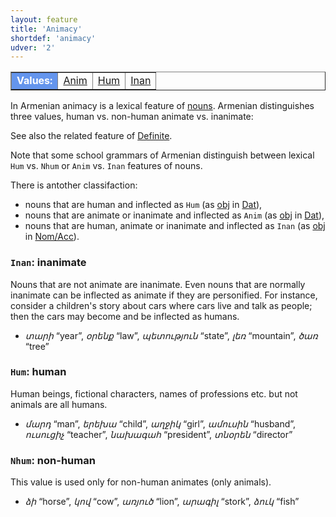 ```yaml
---
layout: feature
title: 'Animacy'
shortdef: 'animacy'
udver: '2'
---
```


<table class="typeindex" border="1">
<tr>
  <td style="background-color:cornflowerblue;color:white"><strong>Values:</strong> </td>
  <td><a href="#Anim">Anim</a></td>
  <td><a href="#Hum">Hum</a></td>
  <td><a href="#Inan">Inan</a></td>
</tr>
</table>

In Armenian animacy is a lexical feature of [nouns](NOUN). Armenian distinguishes three values, human vs. non-human animate vs. inanimate:

See also the related feature of [Definite]().

Note that some school grammars of Armenian distinguish between lexical `Hum` vs. `Nhum` or `Anim` vs. `Inan` features of nouns.

There is antother classifaction:
- nouns that are human and inflected as `Hum` (as [obj](hy-dep/obj) in [Dat](Case)),
- nouns that are animate or inanimate and inflected as `Anim` (as [obj](hy-dep/obj) in [Dat](Case)),
- nouns that are human, animate or inanimate and inflected as `Inan` (as [obj](hy-dep/obj) in [Nom/Acc](Case)).

### <a name="Inan">`Inan`</a>: inanimate

Nouns that are not animate are inanimate. Even nouns that are normally inanimate can be inflected as animate if they are personified. For instance, consider a children's story about cars where cars live and talk as people; then the cars may become and be inflected as humans.

- _տարի_ “year”, _օրենք_ “law”, _պետություն_ “state”, _լեռ_ “mountain”, _ծառ_ “tree”

### <a name="Hum">`Hum`</a>: human

Human beings, fictional characters, names of professions etc. but not animals are all humans.

- _մարդ_ “man”, _երեխա_ “child”, _աղջիկ_ “girl”, _ամուսին_ “husband”, _ուսուցիչ_ “teacher”, _նախագահ_ “president”, _տնօրեն_ “director”

### <a name="Nhum">`Nhum`</a>: non-human

This value is used only for non-human animates (only animals).

- _ձի_ “horse”, _կով_ “cow”, _առյուծ_ “lion”, _արագիլ_ “stork”, _ձուկ_ “fish”
